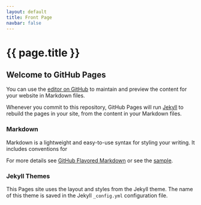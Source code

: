 ```yaml
---
layout: default
title: Front Page
navbar: false
---
```


# {{ page.title }}

## Welcome to GitHub Pages

You can use the [editor on GitHub](https://github.com/WatPro/WatPro.github.io/edit/master/index.md) to maintain and preview the content for your website in Markdown files.

Whenever you commit to this repository, GitHub Pages will run [Jekyll](https://jekyllrb.com/) to rebuild the pages in your site, from the content in your Markdown files.

### Markdown

Markdown is a lightweight and easy-to-use syntax for styling your writing. It includes conventions for 
 
For more details see [GitHub Flavored Markdown](https://guides.github.com/features/mastering-markdown/) or see the [sample](https://github.com/pages-themes/minimal/blob/master/index.md).

### Jekyll Themes

This Pages site uses the layout and styles from the Jekyll theme. The name of this theme is saved in the Jekyll `_config.yml` configuration file.
 
